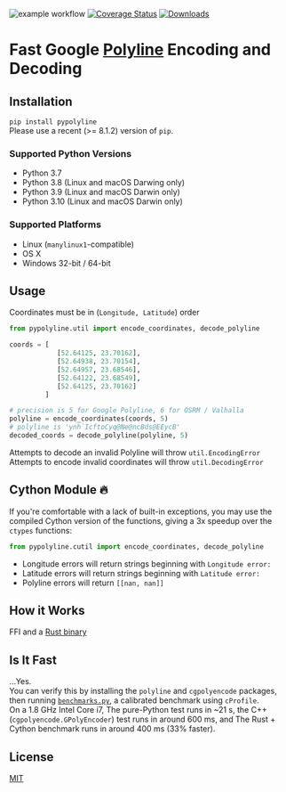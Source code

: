 ![example workflow](https://github.com/urschrei/pypolyline/actions/workflows/wheels.yml/badge.svg) [![Coverage Status](https://coveralls.io/repos/github/urschrei/pypolyline/badge.svg?branch=master)](https://coveralls.io/github/urschrei/pypolyline?branch=master) [![Downloads](https://pepy.tech/badge/pypolyline)](https://pepy.tech/project/pypolyline)

# Fast Google [Polyline](https://developers.google.com/maps/documentation/utilities/polylinealgorithm) Encoding and Decoding

## Installation
`pip install pypolyline`  
Please use a recent (>= 8.1.2) version of `pip`.

### Supported Python Versions
- Python 3.7
- Python 3.8 (Linux and macOS Darwing only)
- Python 3.9 (Linux and macOS Darwin only)
- Python 3.10 (Linux and macOS Darwin only)

### Supported Platforms
- Linux (`manylinux1`-compatible)  
- OS X
- Windows 32-bit / 64-bit 

## Usage
Coordinates must be in (`Longitude, Latitude`) order

```python
from pypolyline.util import encode_coordinates, decode_polyline

coords = [
            [52.64125, 23.70162],
            [52.64938, 23.70154],
            [52.64957, 23.68546],
            [52.64122, 23.68549],
            [52.64125, 23.70162]
         ]

# precision is 5 for Google Polyline, 6 for OSRM / Valhalla
polyline = encode_coordinates(coords, 5)
# polyline is 'ynh`IcftoCyq@Ne@ncBds@EEycB'
decoded_coords = decode_polyline(polyline, 5)
```

Attempts to decode an invalid Polyline will throw `util.EncodingError`  
Attempts to encode invalid coordinates will throw `util.DecodingError`

## Cython Module 🔥
If you're comfortable with a lack of built-in exceptions, you may use the compiled Cython version of the functions, giving a 3x speedup over the `ctypes` functions:
```python
from pypolyline.cutil import encode_coordinates, decode_polyline
```
- Longitude errors will return strings beginning with `Longitude error:`
- Latitude errors will return strings beginning with `Latitude error:`
- Polyline errors will return `[[nan, nan]]`

## How it Works
FFI and a [Rust binary](https://github.com/urschrei/polyline-ffi)

## Is It Fast
…Yes.  
You can verify this by installing the `polyline` and `cgpolyencode` packages, then running [`benchmarks.py`](benchmarks.py), a calibrated benchmark using `cProfile`.  
On a 1.8 GHz Intel Core i7, The pure-Python test runs in ~21 s, the C++ (`cgpolyencode.GPolyEncoder`) test runs in around 600 ms, and The Rust + Cython benchmark runs in around 400 ms (33% faster).

## License
[MIT](license.txt)
